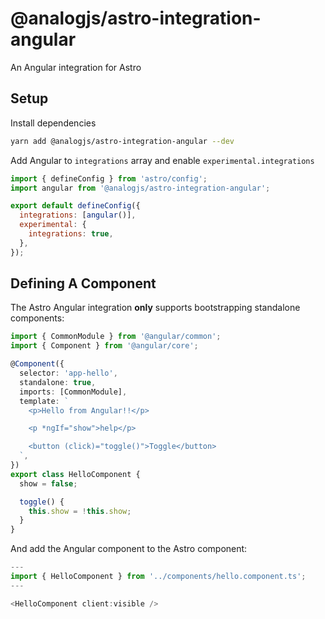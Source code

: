# @analogjs/astro-integration-angular

An Angular integration for Astro

## Setup

Install dependencies

```sh
yarn add @analogjs/astro-integration-angular --dev
```

Add Angular to `integrations` array and enable `experimental.integrations`

```js
import { defineConfig } from 'astro/config';
import angular from '@analogjs/astro-integration-angular';

export default defineConfig({
  integrations: [angular()],
  experimental: {
    integrations: true,
  },
});
```

## Defining A Component

The Astro Angular integration **only** supports bootstrapping standalone components:

```ts
import { CommonModule } from '@angular/common';
import { Component } from '@angular/core';

@Component({
  selector: 'app-hello',
  standalone: true,
  imports: [CommonModule],
  template: `
    <p>Hello from Angular!!</p>

    <p *ngIf="show">help</p>

    <button (click)="toggle()">Toggle</button>
  `,
})
export class HelloComponent {
  show = false;

  toggle() {
    this.show = !this.show;
  }
}
```

And add the Angular component to the Astro component:

```ts
---
import { HelloComponent } from '../components/hello.component.ts';
---

<HelloComponent client:visible />
```
